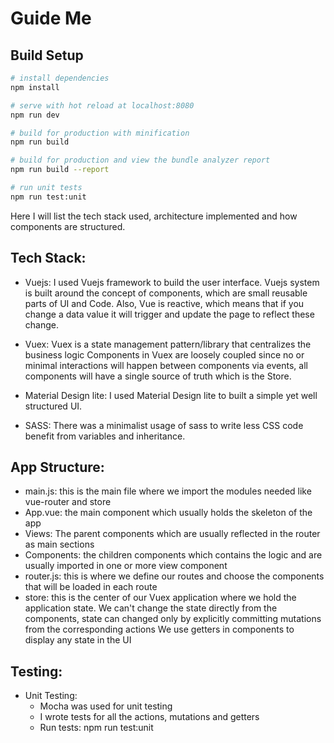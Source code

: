 # Guide Me

## Build Setup

``` bash
# install dependencies
npm install

# serve with hot reload at localhost:8080
npm run dev

# build for production with minification
npm run build

# build for production and view the bundle analyzer report
npm run build --report

# run unit tests
npm run test:unit
```

Here I will list the tech stack used, architecture implemented and how components are structured.

## Tech Stack:

- Vuejs: I used Vuejs framework to build the user interface. Vuejs system is built around the concept of components, which are small reusable parts of UI and Code.
Also, Vue is reactive, which means that if you change a data value it will trigger and update the page to reflect these change.

- Vuex: Vuex is a state management pattern/library that centralizes the business logic
Components in Vuex are loosely coupled since no or minimal interactions will happen between components via events, all components will have a single source of truth which is the Store.
- Material Design lite: I used Material Design lite to built a simple yet well structured UI.

- SASS: There was a minimalist usage of sass to write less CSS code benefit from variables and inheritance.

## App Structure:
- main.js: this is the main file where we import the modules needed like vue-router and store
- App.vue: the main component which usually holds the skeleton of the app
- Views: The parent components which are usually reflected in the router as main sections
- Components: the children components which contains the logic and are usually imported in one or more view component
- router.js: this is where we define our routes and choose the components that will be loaded in each route
- store: this is the center of our Vuex application where we hold the application state.
We can't change the state directly from the components, state can changed only by explicitly committing mutations from the corresponding actions
We use getters in components to display any state in the UI

## Testing:
- Unit Testing:
  - Mocha was used for unit testing
  - I wrote tests for all the actions, mutations and getters
  - Run tests: npm run test:unit

